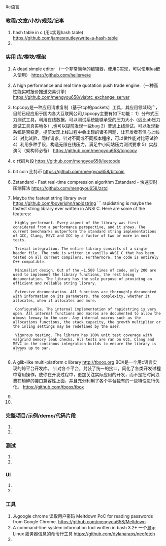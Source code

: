 
#c语言

### 教程/文章/小抄/规范/记事
1. hash table in c (用c实现hash table)
https://github.com/jamesroutley/write-a-hash-table
1. 

### 实用 库/模块/框架
1. A dead simple editor （一个非常简单的编辑器，使用C实现，可以使用lua嵌入使用）
https://github.com/hellerve/e
1. A high performance and real time quotation push trade engine.（一种高性能实时报价推送交易引擎）
https://github.com/mengyou658/viabtc_exchange_server
1. tcpcopy是一种应用请求复制（基于tcp的packets）工具，其应用领域较广，目前已经应用于国内各大互联网公司,tcpcopy主要有如下功能： 1）分布式压力测试工具，利用在线数据，可以测试系统能够承受的压力大小（远比ab压力测试工具真实地多）,也可以提前发现一些bug 2）普通上线测试，可以发现新系统是否稳定，提前发现上线过程中会出现的诸多问题，让开发者有信心上线 3）对比试验，同样请求，针对不同或不同版本程序，可以做性能对比等试验 4）利用多种手段，构造无限在线压力，满足中小网站压力测试要求 5）实战演习（架构师必备）
https://github.com/mengyou658/tcpcopy
1. c 代码片段
https://github.com/mengyou658/leetcode
1. bit coin 比特币
https://github.com/mengyou658/bitcoin
1. Zstandard - Fast real-time compression algorithm Zstandard - 快速实时压缩算法 
https://github.com/mengyou658/zstd
1. Maybe the fastest string library ever
https://github.com/boyerjohn/rapidstring
        ```
        rapidstring is maybe the fastest string library ever written in ANSI C. Here are some of the features:
        
        Highly performant. Every aspect of the library was first considered from a performance perspective, and it shows. The current benchmarks outperform the standard string implementations of GCC, Clang, MSVC and ICC by a factor of two or more in most tests.
        
        Trivial integration. The entire library consists of a single header file. The code is written in vanilla ANSI C that has been tested on all current compilers. Furthermore, the code is entirely C++ compatible.
        
        Minimalist design. Out of the ~1,500 lines of code, only 200 are used to implement the library functions, the rest being documentation. The library has the sole purpose of providing an efficient and reliable string library.
        
        Extensive documentation. All functions are thoroughly documented with information on its parameters, the complexity, whether it allocates, when it allocates and more.
        
        Configurable. The internal implementation of rapidstring is very open. All internal functions and macros are documented to allow the utmost leeway to the user. Any internal macros such as the allocations functions, the stack capacity, the growth multiplier or the inling settings may be redefined by the user.
        
        Vigorous testing. The library has 100% unit test coverage with valgrind memory leak checks. All tests are ran on GCC, Clang and MSVC in the continous integration builds to ensure the library is always up to par.
        ```
1. A glib-like multi-platform c library http://tboox.org BOX是一个用c语言实现的跨平台开发库。 针对各个平台，封装了统一的接口，简化了各类开发过程中常用操作，使你在开发过程中，更加关注实际应用的开发，而不是把时间浪费在琐碎的接口兼容性上面，并且充分利用了各个平台独有的一些特性进行优化。
https://github.com/tboox/tbox
1. 
1. 

### 完整项目/示例/demo/代码片段
1. 
1. 

### 测试
1. 
1. 

### UI
1. 
1. 

### 工具
1.  从google chrome 读取用户密码 Meltdown PoC for reading passwords from Google Chrome.
https://github.com/mengyou658/Meltdown
1. A command-line system information tool written in bash 3.2+ 一个显示 Linux 服务器信息的命令行工具
https://github.com/dylanaraps/neofetch
1. 
